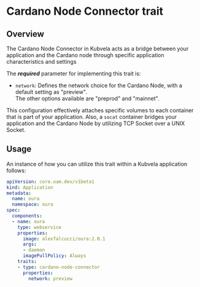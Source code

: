 # Cardano Node Connector trait

## Overview

The Cardano Node Connector in Kubvela acts as a bridge between your application and the Cardano node through specific application characteristics and settings

The ***required*** parameter for implementing this trait is:
 - `network`: Defines the network choice for the Cardano Node, with a default setting as "preview". 
<br>The other options available are "preprod" and "mainnet".

This configuration effectively attaches specific volumes to each container that is part of your application. Also, a `socat` container bridges your application and the Cardano Node by utilizing TCP Socket over a UNIX Socket.

## Usage

An instance of how you can utilize this trait within a Kubvela application follows:

```yaml
apiVersion: core.oam.dev/v1beta1
kind: Application
metadata:
  name: oura
  namespace: oura
spec:
  components:
  - name: oura
    type: webservice
    properties:
      image: alexfalcucci/oura:2.0.1
      args:
      - daemon
      imagePullPolicy: Always
    traits:
    - type: cardano-node-connector
      properties:
        network: preview
```
